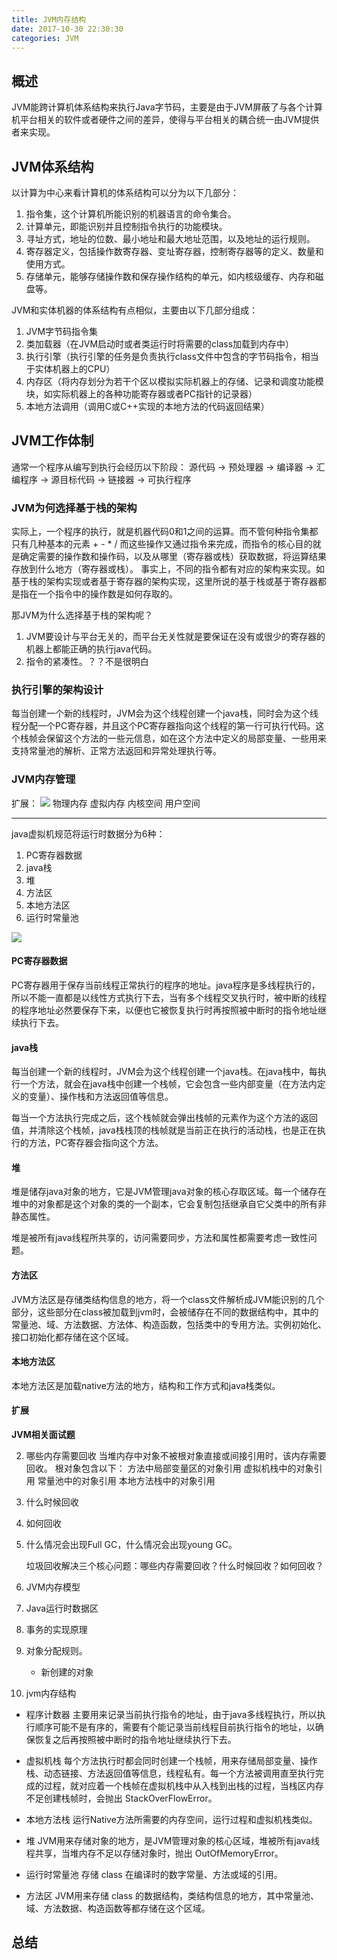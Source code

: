 ```yaml
---
title: JVM内存结构
date: 2017-10-30 22:30:30
categories: JVM
---
```

## 概述

JVM能跨计算机体系结构来执行Java字节码，主要是由于JVM屏蔽了与各个计算机平台相关的软件或者硬件之间的差异，使得与平台相关的耦合统一由JVM提供者来实现。

## JVM体系结构

以计算为中心来看计算机的体系结构可以分为以下几部分：

1. 指令集，这个计算机所能识别的机器语言的命令集合。
2. 计算单元，即能识别并且控制指令执行的功能模块。
3. 寻址方式，地址的位数、最小地址和最大地址范围，以及地址的运行规则。
4. 寄存器定义，包括操作数寄存器、变址寄存器，控制寄存器等的定义、数量和使用方式。
5. 存储单元，能够存储操作数和保存操作结构的单元，如内核级缓存、内存和磁盘等。

JVM和实体机器的体系结构有点相似，主要由以下几部分组成：

1. JVM字节码指令集
2. 类加载器（在JVM启动时或者类运行时将需要的class加载到内存中）
3. 执行引擎（执行引擎的任务是负责执行class文件中包含的字节码指令，相当于实体机器上的CPU）
2. 内存区（将内存划分为若干个区以模拟实际机器上的存储、记录和调度功能模块，如实际机器上的各种功能寄存器或者PC指针的记录器）
3. 本地方法调用（调用C或C++实现的本地方法的代码返回结果）



## JVM工作体制

通常一个程序从编写到执行会经历以下阶段：
源代码  ->  预处理器  -> 编译器  -> 汇编程序  -> 源目标代码  -> 链接器  -> 可执行程序

### JVM为何选择基于栈的架构

实际上，一个程序的执行，就是机器代码0和1之间的运算。而不管何种指令集都只有几种基本的元素 + - * /
而这些操作又通过指令来完成，而指令的核心目的就是确定需要的操作数和操作码，以及从哪里（寄存器或栈）获取数据，将运算结果存放到什么地方（寄存器或栈）。
事实上，不同的指令都有对应的架构来实现。如基于栈的架构实现或者基于寄存器的架构实现，这里所说的基于栈或基于寄存器都是指在一个指令中的操作数是如何存取的。

那JVM为什么选择基于栈的架构呢？

1. JVM要设计与平台无关的，而平台无关性就是要保证在没有或很少的寄存器的机器上都能正确的执行java代码。
2. 指令的紧凑性。？？不是很明白


### 执行引擎的架构设计

每当创建一个新的线程时，JVM会为这个线程创建一个java栈，同时会为这个线程分配一个PC寄存器，并且这个PC寄存器指向这个线程的第一行可执行代码。这个栈帧会保留这个方法的一些元信息，如在这个方法中定义的局部变量、一些用来支持常量池的解析、正常方法返回和异常处理执行等。

### JVM内存管理
扩展：
![](http://images.cnitblog.com/blog/288799/201408/212219343783699.jpg)
物理内存
虚拟内存
内核空间
用户空间

-----

java虚拟机规范将运行时数据分为6种：
	
1. PC寄存器数据
2. java栈
3. 堆
4. 方法区
5. 本地方法区
6. 运行时常量池


![](http://upload-images.jianshu.io/upload_images/4207742-ed5d06cb78ad7c81.jpg?imageMogr2/auto-orient/strip%7CimageView2/2/w/1240)

#### PC寄存器数据

PC寄存器用于保存当前线程正常执行的程序的地址。java程序是多线程执行的，所以不能一直都是以线性方式执行下去，当有多个线程交叉执行时，被中断的线程的程序地址必然要保存下来，以便也它被恢复执行时再按照被中断时的指令地址继续执行下去。

#### java栈

每当创建一个新的线程时，JVM会为这个线程创建一个java栈。在java栈中，每执行一个方法，就会在java栈中创建一个栈帧，它会包含一些内部变量（在方法内定义的变量）、操作栈和方法返回值等信息。

每当一个方法执行完成之后，这个栈帧就会弹出栈帧的元素作为这个方法的返回值，并清除这个栈帧，java栈栈顶的栈帧就是当前正在执行的活动栈，也是正在执行的方法，PC寄存器会指向这个方法。

#### 堆

堆是储存java对象的地方，它是JVM管理java对象的核心存取区域。每一个储存在堆中的对象都是这个对象的类的一个副本，它会复制包括继承自它父类中的所有非静态属性。

堆是被所有java线程所共享的，访问需要同步，方法和属性都需要考虑一致性问题。

#### 方法区

JVM方法区是存储类结构信息的地方，将一个class文件解析成JVM能识别的几个部分，这些部分在class被加载到jvm时，会被储存在不同的数据结构中，其中的常量池、域、方法数据、方法体、构造函数，包括类中的专用方法。实例初始化、接口初始化都存储在这个区域。



#### 本地方法区
本地方法区是加载native方法的地方，结构和工作方式和java栈类似。


#### 扩展

**JVM相关面试题**

2. 哪些内存需要回收
	当堆内存中对象不被根对象直接或间接引用时，该内存需要回收。
	根对象包含以下：
		方法中局部变量区的对象引用
		虚拟机栈中的对象引用
		常量池中的对象引用
		本地方法栈中的对象引用
2. 什么时候回收
3. 如何回收

12. 什么情况会出现Full GC，什么情况会出现young GC。

    垃圾回收解决三个核心问题：哪些内存需要回收？什么时候回收？如何回收？

13. JVM内存模型

14. Java运行时数据区

15. 事务的实现原理

16. 对象分配规则。

    -	新创建的对象


17. jvm内存结构

-	程序计数器
	主要用来记录当前执行指令的地址，由于java多线程执行，所以执行顺序可能不是有序的，需要有个能记录当前线程目前执行指令的地址，以确保恢复之后再按照被中断时的指令地址继续执行下去。
	
-	虚拟机栈
	每个方法执行时都会同时创建一个栈帧，用来存储局部变量、操作栈、动态链接、方法返回值等信息，线程私有。每一个方法被调用直至执行完成的过程，就对应着一个栈帧在虚拟机栈中从入栈到出栈的过程，当栈区内存不足创建栈帧时，会抛出 StackOverFlowError。

-	本地方法栈
	运行Native方法所需要的内存空间，运行过程和虚拟机栈类似。

-	堆
	JVM用来存储对象的地方，是JVM管理对象的核心区域，堆被所有java线程共享，当堆内存不足以存储对象时，抛出 OutOfMemoryError。
	
-	运行时常量池
	存储 class 在编译时的数字常量、方法或域的引用。
-	方法区
	JVM用来存储 class 的数据结构，类结构信息的地方，其中常量池、域、方法数据、构造函数等都存储在这个区域。
	
## 总结





